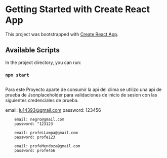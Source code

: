 # Getting Started with Create React App

This project was bootstrapped with [Create React App](https://github.com/facebook/create-react-app).

## Available Scripts

In the project directory, you can run:

### `npm start`

##
Para este Proyecto aparte de consumir la api del clima se utilizo una api de prueba de Jsonplaceholder para
validaciones de inicio de sesion con las siguientes credenciales de prueba.

 email: lu14393@gmail.com
        password: 123456
 
        email: negro@gmail.com
        password: "123123
    
        email: profeLLampa@gmail.com
        password: profe123
    
        email: profeMendoza@gmail.com
        password: profe456
        